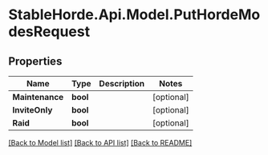 # StableHorde.Api.Model.PutHordeModesRequest

## Properties

Name | Type | Description | Notes
------------ | ------------- | ------------- | -------------
**Maintenance** | **bool** |  | [optional] 
**InviteOnly** | **bool** |  | [optional] 
**Raid** | **bool** |  | [optional] 

[[Back to Model list]](../README.md#documentation-for-models) [[Back to API list]](../README.md#documentation-for-api-endpoints) [[Back to README]](../README.md)

